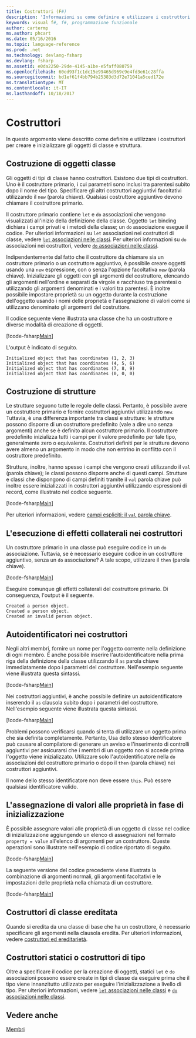 ```yaml
---
title: Costruttori (F#)
description: 'Informazioni su come definire e utilizzare i costruttori in F # per creare e inizializzare gli oggetti di classe e struttura.'
keywords: visual f#, f#, programmazione funzionale
author: cartermp
ms.author: phcart
ms.date: 05/16/2016
ms.topic: language-reference
ms.prod: .net
ms.technology: devlang-fsharp
ms.devlang: fsharp
ms.assetid: e0da2250-29de-4145-a1be-e5faff080759
ms.openlocfilehash: 60ed93f1c1dc15e99465d969c9e4fd3e61c28ffa
ms.sourcegitcommit: bd1ef61f4bb794b25383d3d72e71041a5ced172e
ms.translationtype: MT
ms.contentlocale: it-IT
ms.lasthandoff: 10/18/2017
---
```

# <a name="constructors"></a>Costruttori

In questo argomento viene descritto come definire e utilizzare i costruttori per creare e inizializzare gli oggetti di classe e struttura.


## <a name="construction-of-class-objects"></a>Costruzione di oggetti classe
Gli oggetti di tipi di classe hanno costruttori. Esistono due tipi di costruttori. Uno è il costruttore primario, i cui parametri sono inclusi tra parentesi subito dopo il nome del tipo. Specificare gli altri costruttori aggiuntivi facoltativi utilizzando il `new` (parola chiave). Qualsiasi costruttore aggiuntivo devono chiamare il costruttore primario.

Il costruttore primario contiene `let` e `do` associazioni che vengono visualizzati all'inizio della definizione della classe. Oggetto `let` binding dichiara i campi privati e i metodi della classe; un `do` associazione esegue il codice. Per ulteriori informazioni su `let` associazioni nei costruttori di classe, vedere [ `let` associazioni nelle classi](let-bindings-in-classes.md). Per ulteriori informazioni su `do` associazioni nei costruttori, vedere [ `do` associazioni nelle classi](do-bindings-in-classes.md).

Indipendentemente dal fatto che il costruttore da chiamare sia un costruttore primario o un costruttore aggiuntivo, è possibile creare oggetti usando una `new` espressione, con o senza l'opzione facoltativa `new` (parola chiave). Inizializzare gli oggetti con gli argomenti del costruttore, elencando gli argomenti nell'ordine e separati da virgole e racchiuso tra parentesi o utilizzando gli argomenti denominati e i valori tra parentesi. È inoltre possibile impostare proprietà su un oggetto durante la costruzione dell'oggetto usando i nomi delle proprietà e l'assegnazione di valori come si utilizzano denominato gli argomenti del costruttore.

Il codice seguente viene illustrata una classe che ha un costruttore e diverse modalità di creazione di oggetti.

[!code-fsharp[Main](../../../../samples/snippets/fsharp/lang-ref-2/snippet3501.fs)]

L'output è indicato di seguito.

```console
Initialized object that has coordinates (1, 2, 3)
Initialized object that has coordinates (4, 5, 6)
Initialized object that has coordinates (7, 8, 9)
Initialized object that has coordinates (0, 0, 0)
```

## <a name="construction-of-structures"></a>Costruzione di strutture
Le strutture seguono tutte le regole delle classi. Pertanto, è possibile avere un costruttore primario e fornire costruttori aggiuntivi utilizzando `new`. Tuttavia, è una differenza importante tra classi e strutture: le strutture possono disporre di un costruttore predefinito (vale a dire uno senza argomenti) anche se è definito alcun costruttore primario. Il costruttore predefinito inizializza tutti i campi per il valore predefinito per tale tipo, generalmente zero o equivalente. Costruttori definiti per le strutture devono avere almeno un argomento in modo che non entrino in conflitto con il costruttore predefinito.

Strutture, inoltre, hanno spesso i campi che vengono creati utilizzando il `val` (parola chiave); le classi possono disporre anche di questi campi. Strutture e classi che dispongono di campi definiti tramite il `val` parola chiave può inoltre essere inizializzati in costruttori aggiuntivi utilizzando espressioni di record, come illustrato nel codice seguente.

[!code-fsharp[Main](../../../../samples/snippets/fsharp/lang-ref-2/snippet3502.fs)]

Per ulteriori informazioni, vedere [campi espliciti: il `val` parola chiave](explicit-fields-the-val-keyword.md).


## <a name="executing-side-effects-in-constructors"></a>L'esecuzione di effetti collaterali nei costruttori
Un costruttore primario in una classe può eseguire codice in un `do` associazione. Tuttavia, se è necessario eseguire codice in un costruttore aggiuntivo, senza un `do` associazione? A tale scopo, utilizzare il `then` (parola chiave).

[!code-fsharp[Main](../../../../samples/snippets/fsharp/lang-ref-2/snippet3503.fs)]

Eseguire comunque gli effetti collaterali del costruttore primario. Di conseguenza, l'output è il seguente.

```console
Created a person object.
Created a person object.
Created an invalid person object.
```

## <a name="self-identifiers-in-constructors"></a>Autoidentificatori nei costruttori
Negli altri membri, fornire un nome per l'oggetto corrente nella definizione di ogni membro. È anche possibile inserire l'autoidentificatore nella prima riga della definizione della classe utilizzando il `as` parola chiave immediatamente dopo i parametri del costruttore. Nell'esempio seguente viene illustrata questa sintassi.

[!code-fsharp[Main](../../../../samples/snippets/fsharp/lang-ref-2/snippet3504.fs)]

Nei costruttori aggiuntivi, è anche possibile definire un autoidentificatore inserendo il `as` clausola subito dopo i parametri del costruttore. Nell'esempio seguente viene illustrata questa sintassi.

[!code-fsharp[Main](../../../../samples/snippets/fsharp/lang-ref-2/snippet3505.fs)]

Problemi possono verificarsi quando si tenta di utilizzare un oggetto prima che sia definita completamente. Pertanto, Usa dello stesso identificatore può causare al compilatore di generare un avviso e l'inserimento di controlli aggiuntivi per assicurarsi che i membri di un oggetto non si accede prima l'oggetto viene inizializzato. Utilizzare solo l'autoidentificatore nella `do` associazioni del costruttore primario o dopo il `then` (parola chiave) nei costruttori aggiuntivi.

Il nome dello stesso identificatore non deve essere `this`. Può essere qualsiasi identificatore valido.


## <a name="assigning-values-to-properties-at-initialization"></a>L'assegnazione di valori alle proprietà in fase di inizializzazione
È possibile assegnare valori alle proprietà di un oggetto di classe nel codice di inizializzazione aggiungendo un elenco di assegnazioni nel formato `property = value` all'elenco di argomenti per un costruttore. Queste operazioni sono illustrate nell'esempio di codice riportato di seguito.

[!code-fsharp[Main](../../../../samples/snippets/fsharp/lang-ref-2/snippet3506.fs)]

La seguente versione del codice precedente viene illustrata la combinazione di argomenti normali, gli argomenti facoltativi e le impostazioni delle proprietà nella chiamata di un costruttore.

[!code-fsharp[Main](../../../../samples/snippets/fsharp/lang-ref-2/snippet3507.fs)]
    
## <a name="constructors-in-inherited-class"></a>Costruttori di classe ereditata
Quando si eredita da una classe di base che ha un costruttore, è necessario specificare gli argomenti nella clausola eredita. Per ulteriori informazioni, vedere [costruttori ed ereditarietà](../inheritance.md#constructors-and-inheritance).

## <a name="static-constructors-or-type-constructors"></a>Costruttori statici o costruttori di tipo
Oltre a specificare il codice per la creazione di oggetti, statici `let` e `do` associazioni possono essere create in tipi di classe da eseguire prima che il tipo viene innanzitutto utilizzato per eseguire l'inizializzazione a livello di tipo. Per ulteriori informazioni, vedere [ `let` associazioni nelle classi](let-bindings-in-classes.md) e [ `do` associazioni nelle classi](do-bindings-in-classes.md).

## <a name="see-also"></a>Vedere anche
[Membri](index.md)
